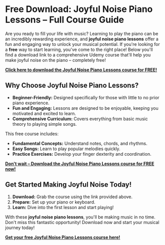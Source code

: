 # Free Download: Joyful Noise Piano Lessons – Full Course Guide

Are you ready to fill your life with music? Learning to play the piano can be an incredibly rewarding experience, and **joyful noise piano lessons** offer a fun and engaging way to unlock your musical potential. If you're looking for a **free** way to start learning, you've come to the right place! Below you'll find a download link to a comprehensive Udemy course that'll help you make joyful noise on the piano – completely free!

[**Click here to download the Joyful Noise Piano Lessons course for FREE!**](https://udemywork.com/joyful-noise-piano-lessons)

## Why Choose Joyful Noise Piano Lessons?

*   **Beginner-Friendly:** Designed specifically for those with little to no prior piano experience.
*   **Fun and Engaging:** Lessons are designed to be enjoyable, keeping you motivated and excited to learn.
*   **Comprehensive Curriculum:** Covers everything from basic music theory to playing simple songs.

This free course includes:

*   **Fundamental Concepts:** Understand notes, chords, and rhythms.
*   **Easy Songs:** Learn to play popular melodies quickly.
*   **Practice Exercises:** Develop your finger dexterity and coordination.

[**Don't wait – Download the Joyful Noise Piano Lessons course for FREE now!**](https://udemywork.com/joyful-noise-piano-lessons)

## Get Started Making Joyful Noise Today!

1.  **Download:** Grab the course using the link provided above.
2.  **Prepare:** Set up your piano or keyboard.
3.  **Learn:** Dive into the first lesson and start playing!

With these **joyful noise piano lessons**, you'll be making music in no time. Don't miss this fantastic opportunity! Download now and start your musical journey today!

[**Get your free Joyful Noise Piano Lessons course here!**](https://udemywork.com/joyful-noise-piano-lessons)
